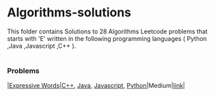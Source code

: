 # Algorithms-solutions
This folder contains Solutions to 28 Algorithms Leetcode problems that starts with 'E' written in the following programming languages ( Python ,Java ,Javascript ,C++ ).<br><br>
### Problems ###
|[Expressive Words](https://github.com/AnasImloul/Leetcode-solutions/tree/main/algorithms/E/Expressive%20Words/)|[C++](https://github.com/AnasImloul/Leetcode-solutions/tree/main/algorithms/E/Expressive%20Words/Expressive%20Words.cpp), [Java](https://github.com/AnasImloul/Leetcode-solutions/tree/main/algorithms/E/Expressive%20Words/Expressive%20Words.java), [Javascript](https://github.com/AnasImloul/Leetcode-solutions/tree/main/algorithms/E/Expressive%20Words/Expressive%20Words.js), [Python](https://github.com/AnasImloul/Leetcode-solutions/tree/main/algorithms/E/Expressive%20Words/Expressive%20Words.py)|Medium|[link](https://leetcode.com/problems/expressive-words)|